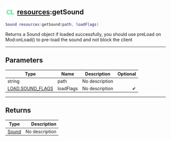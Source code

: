 ## <img src="../../.gitbook/assets/client.png" width="32" height="32" /> [resources](../resources/README.md):getSound

```lua
Sound resources:getSound(path, loadFlags)
```

Returns a Sound object if loaded successfully, you should use preLoad on Mod:onLoad() to pre-load the sound and not block the client<br>

-----------------
## Parameters

| Type   | Name | Description | Optional |
| ------ | ---- | ----------- | -------: |
| string | path | No description |  |
| [LOAD.SOUND_FLAGS](../load.sound_flags/README.md) | loadFlags | No description | ✔ |

-----------------
## Returns

| Type   | Description |
| ------ | ----------: |
| [Sound](../sound/README.md) | No description |
